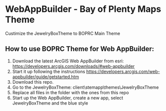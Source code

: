 # WebAppBuilder - Bay of Plenty Maps Theme
Custimize the JewelryBoxTheme to BOPRC Main Theme

## How to use BOPRC Theme for Web AppBuilder:
1. Download the latest ArcGIS Web AppBuilder from esri: <https://developers.arcgis.com/downloads/#web-appbuilder>
2. Start it up following the instructions <https://developers.arcgis.com/web-appbuilder/guide/getstarted.htm>
3. Download this repo.
4. Go to the JewelryBoxTheme: client\stemapp\themes\JewelryBoxTheme
5. Replace all files in the folder with the ones from this repo
6. Start up the Web AppBuilder, create a new app, select JewelryBoxTheme and the blue style
